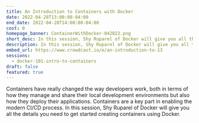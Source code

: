 ```yaml
---
title: An Introduction to Containers with Docker
date: 2022-04-28T13:00:00-04:00
end_date: 2022-04-28T14:00:00-04:00
cost: 0
homepage_banner: ContainerWithDocker-042822.png
short_desc: In this session, Shy Ruparel of Docker will give you all the details you need to get started creating containers using Docker.
description: In this session, Shy Ruparel of Docker will give you all the details you need to get started creating containers using Docker.
embed_url: https://www.crowdcast.io/e/an-introduction-to-13
sessions:
  - docker-101-intro-to-containers
draft: false
featured: true
---
```


Containers have really changed the way developers work, both in terms of how they manage and share their local development environments but also how they deploy their applications. Containers are a key part in enabling the modern CI/CD process. In this session, Shy Ruparel of Docker will give you all the details you need to get started creating containers using Docker.
